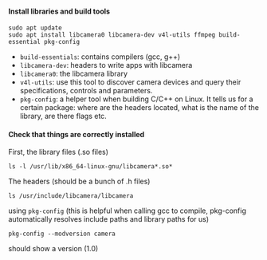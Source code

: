#### Install libraries and build tools

```
sudo apt update
sudo apt install libcamera0 libcamera-dev v4l-utils ffmpeg build-essential pkg-config
```
- `build-essentials`: contains compilers (gcc, g++)
- `libcamera-dev`: headers to write apps with libcamera
- `libcamera0`: the libcamera library
- `v4l-utils`: use this tool to discover camera devices and query their specifications, controls and parameters.
- `pkg-config`: a helper tool when building C/C++ on Linux. It tells us for a certain package: where are the headers located, what is the name of the library, are there flags etc.

#### Check that things are correctly installed
First, the library files (.so files)
```
ls -l /usr/lib/x86_64-linux-gnu/libcamera*.so*
```
The headers (should be a bunch of .h files)
```
ls /usr/include/libcamera/libcamera
```

using `pkg-config` (this is helpful when calling gcc to compile, pkg-config automatically resolves include paths and library paths for us)

```
pkg-config --modversion camera
```
should show a version (1.0)
